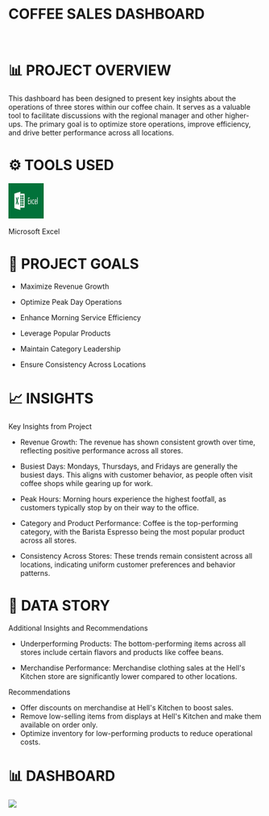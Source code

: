 # COFFEE SALES DASHBOARD
![]()



# 📊 PROJECT OVERVIEW

This dashboard has been designed to present key insights about the operations of three stores within our coffee chain. It serves as a valuable tool to facilitate discussions with the regional manager and other higher-ups. The primary goal is to optimize store operations, improve efficiency, and drive better performance across all locations.

# ⚙ TOOLS USED
[<img src="excel.png" alt="Excel Logo" width="70" height="70">](excel.png) &nbsp;

 Microsoft Excel

# 🚀 PROJECT GOALS
- Maximize Revenue Growth

- Optimize Peak Day Operations

- Enhance Morning Service Efficiency

- Leverage Popular Products

- Maintain Category Leadership

- Ensure Consistency Across Locations

# 📈 INSIGHTS
Key Insights from Project

- Revenue Growth: The revenue has shown consistent growth over time, reflecting positive performance across all stores.

- Busiest Days: Mondays, Thursdays, and Fridays are generally the busiest days. This aligns with customer behavior, as people often visit coffee shops while gearing up for 
  work.

- Peak Hours: Morning hours experience the highest footfall, as customers typically stop by on their way to the office.

- Category and Product Performance: Coffee is the top-performing category, with the Barista Espresso being the most popular product across all stores.

- Consistency Across Stores: These trends remain consistent across all locations, indicating uniform customer preferences and behavior patterns.

# 🧠 DATA STORY

Additional Insights and Recommendations

- Underperforming Products: The bottom-performing items across all stores include certain flavors and products like coffee beans.

- Merchandise Performance: Merchandise clothing sales at the Hell's Kitchen store are significantly lower compared to other locations.
  
Recommendations
- Offer discounts on merchandise at Hell's Kitchen to boost sales.
- Remove low-selling items from displays at Hell's Kitchen and make them available on order only.
- Optimize inventory for low-performing products to reduce operational costs.

# 📊 DASHBOARD
![](DASH.png
)

